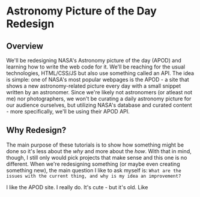 # Astronomy Picture of the Day Redesign
 

## Overview

We'll be redesigning NASA's Astronomy picture of the day (APOD) and learning how to write the web code for it. We'll be reaching for the usual technologies, HTML/CSS/JS but also use something called an API. The idea is simple: one of NASA's most popular webpages is the APOD - a site that shows a new astronomy-related picture every day with a small snippet written by an astronomer. Since we're likely not astronomers (or atleast not me) nor photographers, we won't be curating a daily astronomy picture for our audience ourselves, but utilizing NASA's database and curated content - more specifically, we'll be using their APOD API.

## Why Redesign?

The main purpose of these tutorials is to show how something might be done so it's less about the *why* and more about the *how*. With that in mind, though, I still only would pick projects that make sense and this one is no different. When we're redesigning something (or maybe even creating something new), the main question I like to ask myself is: `What are the issues with the current thing, and why is my idea an improvement?`

I like the APOD site. I really do. It's cute - but it's old. Like

